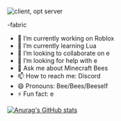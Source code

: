###
![client, opt server](https://img.shields.io/badge/environment-client%2c%20opt%20server-536a9e?style=flat-square)

-fabric
- 🔭 I’m currently working on Roblox
- 🌱 I’m currently learning Lua
- 👯 I’m looking to collaborate on e
- 🤔 I’m looking for help with e
- 💬 Ask me about Minecraft Bees
- 📫 How to reach me: Discord
- 😄 Pronouns: Bee/Bees/Beeself
- ⚡ Fun fact: e 

<!--
**Gamemodeon123/gamemodeon123** is a ✨ _special_ ✨ repository because its `README.md` (this file) appears on your GitHub profile.

- 🔭 I’m currently working on ...
- 🌱 I’m currently learning ...
- 👯 I’m looking to collaborate on ...
- 🤔 I’m looking for help with ...
- 💬 Ask me about ...
- 📫 How to reach me: ...
- 😄 Pronouns: ...
- ⚡ Fun fact: e ...
-->
[![Anurag's GitHub stats](https://github-readme-stats.vercel.app/api?username=Gamemodeon123)](https://github.com/anuraghazra/github-readme-stats)
